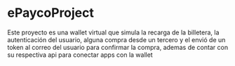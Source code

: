 # ePaycoProject
Este proyecto es una wallet virtual que simula la recarga de la billetera, la autenticación del usuario, alguna compra desde un tercero y el envió de un token al correo del usuario para confirmar la compra, ademas de contar con su respectiva api para conectar apps con la wallet

